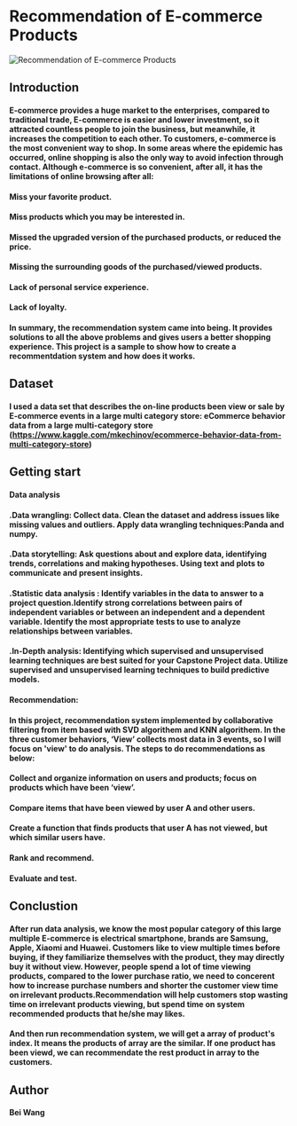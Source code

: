 # Recommendation of E-commerce Products

![Recommendation of E-commerce Products](https://github.com/bellaforjob/pics/ecommerce.jpg?raw=true)
## Introduction 
#### E-commerce provides a huge market to the enterprises, compared to traditional trade, E-commerce is easier and lower investment, so it attracted countless people to join the business, but meanwhile, it increases the competition to each other. To customers, e-commerce is the most convenient way to shop. In some areas where the epidemic has occurred, online shopping is also the only way to avoid infection through contact. Although e-commerce is so convenient, after all, it has the limitations of online browsing after all:
#### Miss your favorite product.
#### Miss products which you may be interested in.
#### Missed the upgraded version of the purchased products, or reduced the price.
#### Missing the surrounding goods of the purchased/viewed products.
#### Lack of personal service experience.
#### Lack of loyalty.
#### In summary, the recommendation system came into being. It provides solutions to all the above problems and gives users a better shopping experience. This project is a sample to show how to create a recommentdation system and how does it works.

## Dataset 
#### I used a data set that describes the on-line products been view or sale by E-commerce events in a large multi category store: eCommerce behavior data from a large multi-category store (https://www.kaggle.com/mkechinov/ecommerce-behavior-data-from-multi-category-store)

## Getting start 
#### Data analysis 
#### .Data wrangling: Collect data. Clean the dataset and address issues like missing values and outliers. Apply data wrangling techniques:Panda and numpy.
#### .Data storytelling: Ask questions about and explore data, identifying trends, correlations and making hypotheses. Using text and plots to communicate and present insights.
#### .Statistic data analysis : Identify variables in the data to answer to a project question.Identify strong correlations between pairs of independent variables or between an independent and a dependent variable. Identify the most appropriate tests to use to analyze relationships between variables.
#### .In-Depth analysis: Identifying which supervised and unsupervised learning techniques are best suited for your Capstone Project data.  Utilize supervised and unsupervised learning techniques to build  predictive models. 
#### Recommendation:
#### In this project, recommendation system implemented by collaborative filtering from item based with SVD algorithem and KNN algorithem. In the three customer behaviors, ‘View’ collects most data in 3 events, so I will focus on 'view' to do analysis. The steps to do recommendations as below:

#### Collect and organize information on users and products; focus on products which have been ‘view’.
#### Compare items that have been viewed by user A and other users.
#### Create a function that finds products that user A has not viewed, but which similar users have.
#### Rank and recommend.
#### Evaluate and test.


## Conclustion

#### After run data analysis, we know the most popular category of this large multiple E-commerce is electrical smartphone, brands are Samsung, Apple, Xiaomi and Huawei. Customers like to view multiple times before buying, if they familiarize themselves with the product, they may directly buy it without view. However, people spend a lot of time viewing products, compared to the lower purchase ratio, we need to concerent how to increase purchase numbers and shorter the customer view time on irrelevant products.Recommendation will help customers stop wasting time on irrelevant products viewing, but spend time on system recommended products that he/she may likes.

#### And then run recommendation system, we will get a array of product's index. It means the products of array are the similar. If one product has been viewd, we can recommendate the rest product in array to the customers.

## Author 
#### Bei Wang

